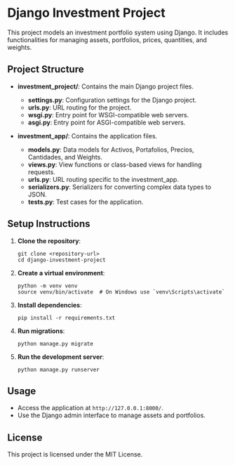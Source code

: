 # Django Investment Project

This project models an investment portfolio system using Django. It includes functionalities for managing assets, portfolios, prices, quantities, and weights.

## Project Structure

- **investment_project/**: Contains the main Django project files.
  - **settings.py**: Configuration settings for the Django project.
  - **urls.py**: URL routing for the project.
  - **wsgi.py**: Entry point for WSGI-compatible web servers.
  - **asgi.py**: Entry point for ASGI-compatible web servers.

- **investment_app/**: Contains the application files.
  - **models.py**: Data models for Activos, Portafolios, Precios, Cantidades, and Weights.
  - **views.py**: View functions or class-based views for handling requests.
  - **urls.py**: URL routing specific to the investment_app.
  - **serializers.py**: Serializers for converting complex data types to JSON.
  - **tests.py**: Test cases for the application.

## Setup Instructions

1. **Clone the repository**:
   ```
   git clone <repository-url>
   cd django-investment-project
   ```

2. **Create a virtual environment**:
   ```
   python -m venv venv
   source venv/bin/activate  # On Windows use `venv\Scripts\activate`
   ```

3. **Install dependencies**:
   ```
   pip install -r requirements.txt
   ```

4. **Run migrations**:
   ```
   python manage.py migrate
   ```

5. **Run the development server**:
   ```
   python manage.py runserver
   ```

## Usage

- Access the application at `http://127.0.0.1:8000/`.
- Use the Django admin interface to manage assets and portfolios.

## License

This project is licensed under the MIT License.